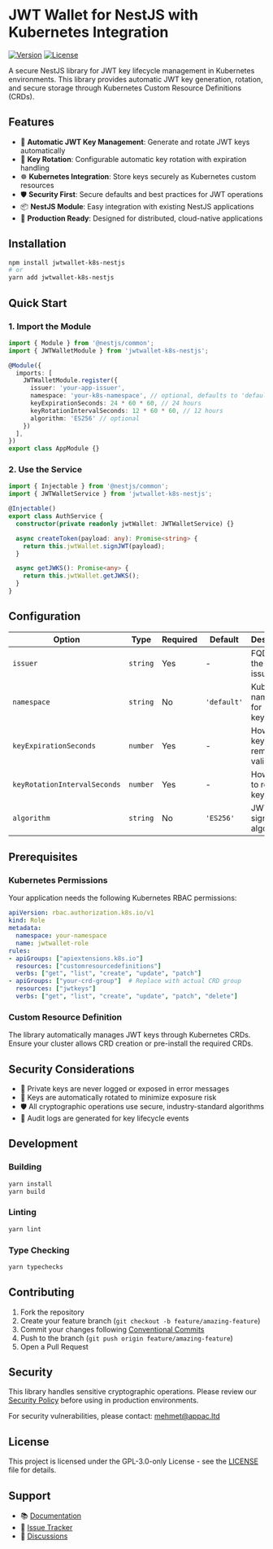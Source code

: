 # JWT Wallet for NestJS with Kubernetes Integration

[![Version](https://img.shields.io/npm/v/jwtwallet-k8s-nestjs.svg)](https://www.npmjs.com/package/jwtwallet-k8s-nestjs)
[![License](https://img.shields.io/github/license/jwkwallet/jwtwallet-k8s-nestjs.svg)](https://github.com/jwkwallet/jwtwallet-k8s-nestjs/blob/main/LICENSE)

A secure NestJS library for JWT key lifecycle management in Kubernetes environments. This library provides automatic JWT key generation, rotation, and secure storage through Kubernetes Custom Resource Definitions (CRDs).

## Features

- 🔐 **Automatic JWT Key Management**: Generate and rotate JWT keys automatically
- 🔄 **Key Rotation**: Configurable automatic key rotation with expiration handling
- ☸️ **Kubernetes Integration**: Store keys securely as Kubernetes custom resources
- 🛡️ **Security First**: Secure defaults and best practices for JWT operations
- 📦 **NestJS Module**: Easy integration with existing NestJS applications
- 🚀 **Production Ready**: Designed for distributed, cloud-native applications

## Installation

```bash
npm install jwtwallet-k8s-nestjs
# or
yarn add jwtwallet-k8s-nestjs
```

## Quick Start

### 1. Import the Module

```typescript
import { Module } from '@nestjs/common';
import { JWTWalletModule } from 'jwtwallet-k8s-nestjs';

@Module({
  imports: [
    JWTWalletModule.register({
      issuer: 'your-app-issuer',
      namespace: 'your-k8s-namespace', // optional, defaults to 'default'
      keyExpirationSeconds: 24 * 60 * 60, // 24 hours
      keyRotationIntervalSeconds: 12 * 60 * 60, // 12 hours
      algorithm: 'ES256' // optional
    })
  ],
})
export class AppModule {}
```

### 2. Use the Service

```typescript
import { Injectable } from '@nestjs/common';
import { JWTWalletService } from 'jwtwallet-k8s-nestjs';

@Injectable()
export class AuthService {
  constructor(private readonly jwtWallet: JWTWalletService) {}

  async createToken(payload: any): Promise<string> {
    return this.jwtWallet.signJWT(payload);
  }

  async getJWKS(): Promise<any> {
    return this.jwtWallet.getJWKS();
  }
}
```

## Configuration

| Option | Type | Required | Default | Description |
|--------|------|----------|---------|-------------|
| `issuer` | `string` | Yes | - | FQDN of the JWT issuer |
| `namespace` | `string` | No | `'default'` | Kubernetes namespace for storing keys |
| `keyExpirationSeconds` | `number` | Yes | - | How long keys remain valid |
| `keyRotationIntervalSeconds` | `number` | Yes | - | How often to rotate keys |
| `algorithm` | `string` | No | `'ES256'` | JWT signing algorithm |

## Prerequisites

### Kubernetes Permissions

Your application needs the following Kubernetes RBAC permissions:

```yaml
apiVersion: rbac.authorization.k8s.io/v1
kind: Role
metadata:
  namespace: your-namespace
  name: jwtwallet-role
rules:
- apiGroups: ["apiextensions.k8s.io"]
  resources: ["customresourcedefinitions"]
  verbs: ["get", "list", "create", "update", "patch"]
- apiGroups: ["your-crd-group"]  # Replace with actual CRD group
  resources: ["jwtkeys"]
  verbs: ["get", "list", "create", "update", "patch", "delete"]
```

### Custom Resource Definition

The library automatically manages JWT keys through Kubernetes CRDs. Ensure your cluster allows CRD creation or pre-install the required CRDs.

## Security Considerations

- 🔐 Private keys are never logged or exposed in error messages
- 🔄 Keys are automatically rotated to minimize exposure risk
- 🛡️ All cryptographic operations use secure, industry-standard algorithms
- 📝 Audit logs are generated for key lifecycle events

## Development

### Building

```bash
yarn install
yarn build
```

### Linting

```bash
yarn lint
```

### Type Checking

```bash
yarn typechecks
```

## Contributing

1. Fork the repository
2. Create your feature branch (`git checkout -b feature/amazing-feature`)
3. Commit your changes following [Conventional Commits](https://conventionalcommits.org/)
4. Push to the branch (`git push origin feature/amazing-feature`)
5. Open a Pull Request

## Security

This library handles sensitive cryptographic operations. Please review our [Security Policy](SECURITY.md) before using in production environments.

For security vulnerabilities, please contact: [mehmet@appac.ltd](mailto:mehmet@appac.ltd)

## License

This project is licensed under the GPL-3.0-only License - see the [LICENSE](LICENSE) file for details.

## Support

- 📚 [Documentation](https://github.com/jwkwallet/jwtwallet-k8s-nestjs)
- 🐛 [Issue Tracker](https://github.com/jwkwallet/jwtwallet-k8s-nestjs/issues)
- 💬 [Discussions](https://github.com/jwkwallet/jwtwallet-k8s-nestjs/discussions)